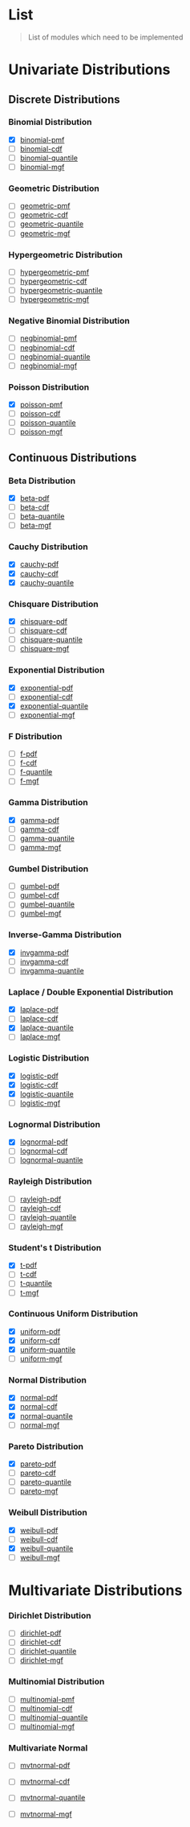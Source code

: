 List
===

> List of modules which need to be implemented

# Univariate Distributions 

## Discrete Distributions

### Binomial Distribution

- [x] [binomial-pmf](https://github.com/distributions-io/binomial-pmf)
- [ ] [binomial-cdf](https://github.com/distributions-io/binomial-cdf)
- [ ] [binomial-quantile](https://github.com/distributions-io/binomial-quantile)
- [ ] [binomial-mgf](https://github.com/distributions-io/binomial-mgf)

### Geometric Distribution

- [ ] [geometric-pmf](https://github.com/distributions-io/geometric-pmf)
- [ ] [geometric-cdf](https://github.com/distributions-io/geometric-cdf)
- [ ] [geometric-quantile](https://github.com/distributions-io/geometric-quantile)
- [ ] [geometric-mgf](https://github.com/distributions-io/geometric-mgf)

### Hypergeometric Distribution

- [ ] [hypergeometric-pmf](https://github.com/distributions-io/hypergeometric-pmf)
- [ ] [hypergeometric-cdf](https://github.com/distributions-io/hypergeometric-cdf)
- [ ] [hypergeometric-quantile](https://github.com/distributions-io/hypergeometric-quantile)
- [ ] [hypergeometric-mgf](https://github.com/distributions-io/hypergeometric-mgf)

### Negative Binomial Distribution

- [ ] [negbinomial-pmf](https://github.com/distributions-io/negbinomial-pmf)
- [ ] [negbinomial-cdf](https://github.com/distributions-io/negbinomial-cdf)
- [ ] [negbinomial-quantile](https://github.com/distributions-io/negbinomial-quantile)
- [ ] [negbinomial-mgf](https://github.com/distributions-io/negbinomial-mgf)

### Poisson Distribution

- [x] [poisson-pmf](https://github.com/distributions-io/poisson-pmf)
- [ ] [poisson-cdf](https://github.com/distributions-io/poisson-cdf)
- [ ] [poisson-quantile](https://github.com/distributions-io/poisson-quantile)
- [ ] [poisson-mgf](https://github.com/distributions-io/poisson-mgf)

## Continuous Distributions

### Beta Distribution

- [x] [beta-pdf](https://github.com/distributions-io/beta-pdf)
- [ ] [beta-cdf](https://github.com/distributions-io/beta-cdf)
- [ ] [beta-quantile](https://github.com/distributions-io/beta-quantile)
- [ ] [beta-mgf](https://github.com/distributions-io/beta-mgf)

### Cauchy Distribution

- [x] [cauchy-pdf](https://github.com/distributions-io/cauchy-pdf)
- [x] [cauchy-cdf](https://github.com/distributions-io/cauchy-cdf)
- [x] [cauchy-quantile](https://github.com/distributions-io/cauchy-quantile)

### Chisquare Distribution

- [x] [chisquare-pdf](https://github.com/distributions-io/chisquare-pdf)
- [ ] [chisquare-cdf](https://github.com/distributions-io/chisquare-cdf)
- [ ] [chisquare-quantile](https://github.com/distributions-io/chisquare-quantile)
- [ ] [chisquare-mgf](https://github.com/distributions-io/chisquare-mgf)

### Exponential Distribution

- [x] [exponential-pdf](https://github.com/distributions-io/exponential-pdf)
- [ ] [exponential-cdf](https://github.com/distributions-io/exponential-cdf)
- [x] [exponential-quantile](https://github.com/distributions-io/exponential-quantile)
- [ ] [exponential-mgf](https://github.com/distributions-io/exponential-mgf)

### F Distribution

- [ ] [f-pdf](https://github.com/distributions-io/f-pdf)
- [ ] [f-cdf](https://github.com/distributions-io/f-cdf)
- [ ] [f-quantile](https://github.com/distributions-io/f-quantile)
- [ ] [f-mgf](https://github.com/distributions-io/f-mgf)

### Gamma Distribution

- [x] [gamma-pdf](https://github.com/distributions-io/gamma-pdf)
- [ ] [gamma-cdf](https://github.com/distributions-io/gamma-cdf)
- [ ] [gamma-quantile](https://github.com/distributions-io/gamma-quantile)
- [ ] [gamma-mgf](https://github.com/distributions-io/gamma-mgf)

### Gumbel Distribution

- [ ] [gumbel-pdf](https://github.com/distributions-io/gumbel-pdf)
- [ ] [gumbel-cdf](https://github.com/distributions-io/gumbel-cdf)
- [ ] [gumbel-quantile](https://github.com/distributions-io/gumbel-quantile)
- [ ] [gumbel-mgf](https://github.com/distributions-io/gumbel-mgf)

### Inverse-Gamma Distribution

- [x] [invgamma-pdf](https://github.com/distributions-io/invgamma-pdf)
- [ ] [invgamma-cdf](https://github.com/distributions-io/invgamma-cdf)
- [ ] [invgamma-quantile](https://github.com/distributions-io/invgamma-quantile)

### Laplace / Double Exponential Distribution

- [x] [laplace-pdf](https://github.com/distributions-io/laplace-pdf)
- [ ] [laplace-cdf](https://github.com/distributions-io/laplace-cdf)
- [x] [laplace-quantile](https://github.com/distributions-io/laplace-quantile)
- [ ] [laplace-mgf](https://github.com/distributions-io/laplace-mgf)

### Logistic Distribution

- [x] [logistic-pdf](https://github.com/distributions-io/logistic-pdf)
- [x] [logistic-cdf](https://github.com/distributions-io/logistic-cdf)
- [x] [logistic-quantile](https://github.com/distributions-io/logistic-quantile)
- [ ] [logistic-mgf](https://github.com/distributions-io/logistic-mgf)

### Lognormal Distribution

- [x] [lognormal-pdf](https://github.com/distributions-io/lognormal-pdf)
- [ ] [lognormal-cdf](https://github.com/distributions-io/lognormal-cdf)
- [ ] [lognormal-quantile](https://github.com/distributions-io/lognormal-quantile)

### Rayleigh Distribution

- [ ] [rayleigh-pdf](https://github.com/distributions-io/rayleigh-pmf)
- [ ] [rayleigh-cdf](https://github.com/distributions-io/rayleigh-cdf)
- [ ] [rayleigh-quantile](https://github.com/distributions-io/rayleigh-quantile)
- [ ] [rayleigh-mgf](https://github.com/distributions-io/rayleigh-mgf)

### Student's t Distribution

- [x] [t-pdf](https://github.com/distributions-io/t-pdf)
- [ ] [t-cdf](https://github.com/distributions-io/t-cdf)
- [ ] [t-quantile](https://github.com/distributions-io/t-quantile)
- [ ] [t-mgf](https://github.com/distributions-io/t-mgf)
 
### Continuous Uniform Distribution

- [x] [uniform-pdf](https://github.com/distributions-io/uniform-pdf)
- [x] [uniform-cdf](https://github.com/distributions-io/uniform-cdf)
- [x] [uniform-quantile](https://github.com/distributions-io/uniform-quantile)
- [ ] [uniform-mgf](https://github.com/distributions-io/uniform-mgf)

### Normal Distribution

- [x] [normal-pdf](https://github.com/distributions-io/normal-pdf)
- [x] [normal-cdf](https://github.com/distributions-io/normal-cdf)
- [x] [normal-quantile](https://github.com/distributions-io/normal-quantile)
- [ ] [normal-mgf](https://github.com/distributions-io/normal-mgf)

### Pareto Distribution

- [x] [pareto-pdf](https://github.com/distributions-io/pareto-pdf)
- [ ] [pareto-cdf](https://github.com/distributions-io/pareto-cdf)
- [ ] [pareto-quantile](https://github.com/distributions-io/pareto-quantile)
- [ ] [pareto-mgf](https://github.com/distributions-io/pareto-mgf)

### Weibull Distribution

- [x] [weibull-pdf](https://github.com/distributions-io/weibull-pdf)
- [ ] [weibull-cdf](https://github.com/distributions-io/weibull-cdf)
- [x] [weibull-quantile](https://github.com/distributions-io/weibull-quantile)
- [ ] [weibull-mgf](https://github.com/distributions-io/weibull-mgf)

# Multivariate Distributions

### Dirichlet Distribution

- [ ] [dirichlet-pdf](https://github.com/distributions-io/dirichlet-pdf)
- [ ] [dirichlet-cdf](https://github.com/distributions-io/dirichlet-cdf)
- [ ] [dirichlet-quantile](https://github.com/distributions-io/dirichlet-quantile)
- [ ] [dirichlet-mgf](https://github.com/distributions-io/dirichlet-mgf)

### Multinomial Distribution

- [ ] [multinomial-pmf](https://github.com/distributions-io/multinomial-pmf)
- [ ] [multinomial-cdf](https://github.com/distributions-io/multinomial-cdf)
- [ ] [multinomial-quantile](https://github.com/distributions-io/multinomial-quantile)
- [ ] [multinomial-mgf](https://github.com/distributions-io/multinomial-mgf)

### Multivariate Normal

- [ ] [mvtnormal-pdf](https://github.com/distributions-io/mvtnormal-pdf)
- [ ] [mvtnormal-cdf](https://github.com/distributions-io/mvtnormal-cdf)
- [ ] [mvtnormal-quantile](https://github.com/distributions-io/mvtnormal-quantile)
- [ ] [mvtnormal-mgf](https://github.com/distributions-io/mvtnormal-mgf)

